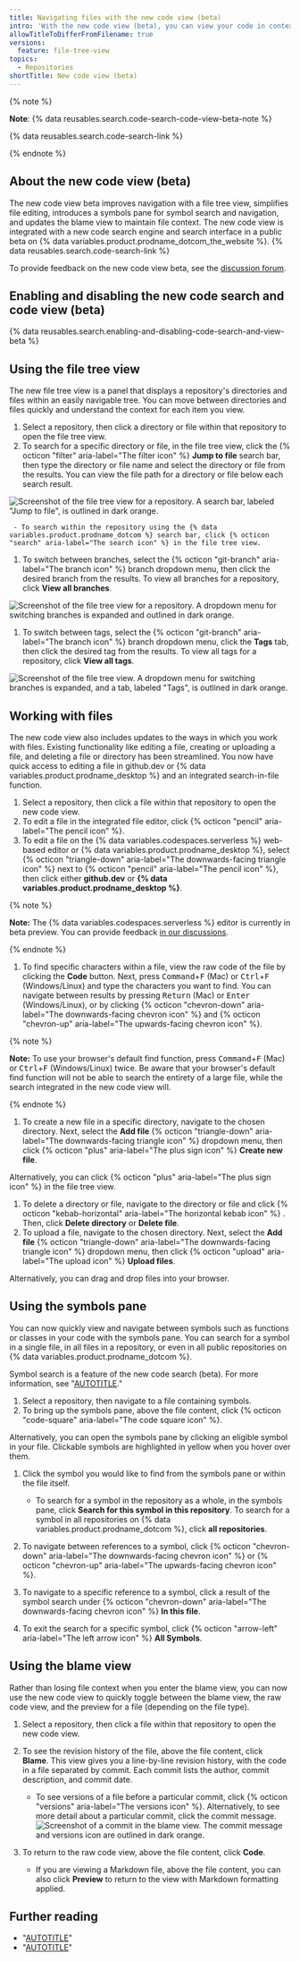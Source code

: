 ```yaml
---
title: Navigating files with the new code view (beta)
intro: 'With the new code view (beta), you can view your code in context with an easily navigable file tree and integrated symbol search.'
allowTitleToDifferFromFilename: true
versions:
  feature: file-tree-view
topics:
  - Repositories
shortTitle: New code view (beta)
---
```


{% note %}

**Note**: {% data reusables.search.code-search-code-view-beta-note %}

{% data reusables.search.code-search-link %}

{% endnote %}

## About the new code view (beta)
The new code view beta improves navigation with a file tree view, simplifies file editing, introduces a symbols pane for symbol search and navigation, and updates the blame view to maintain file context. The new code view is integrated with a new code search engine and search interface in a public beta on {% data variables.product.prodname_dotcom_the_website %}. {% data reusables.search.code-search-link %}

To provide feedback on the new code view beta, see the [discussion forum](https://github.com/orgs/community/discussions/categories/repositories).

## Enabling and disabling the new code search and code view (beta)

{% data reusables.search.enabling-and-disabling-code-search-and-view-beta %}

## Using the file tree view
The new file tree view is a panel that displays a repository's directories and files within an easily navigable tree. You can move between directories and files quickly and understand the context for each item you view.

1. Select a repository, then click a directory or file within that repository to open the file tree view.
1. To search for a specific directory or file, in the file tree view, click the {% octicon "filter" aria-label="The filter icon" %} **Jump to file** search bar, then type the directory or file name and select the directory or file from the results. You can view the file path for a directory or file below each search result.

  ![Screenshot of the file tree view for a repository. A search bar, labeled "Jump to file", is outlined in dark orange.](/assets/images/help/repository/file-tree-view-jump-to-file.png)

     - To search within the repository using the {% data variables.product.prodname_dotcom %} search bar, click {% octicon "search" aria-label="The search icon" %} in the file tree view.

1. To switch between branches, select the {% octicon "git-branch" aria-label="The branch icon" %} branch dropdown menu, then click the desired branch from the results. To view all branches for a repository, click **View all branches**.

  ![Screenshot of the file tree view for a repository. A dropdown menu for switching branches is expanded and outlined in dark orange.](/assets/images/help/repository/file-tree-view-branch-dropdown.png)

1. To switch between tags, select the {% octicon "git-branch" aria-label="The branch icon" %} branch dropdown menu, click the **Tags** tab, then click the desired tag from the results. To view all tags for a repository, click **View all tags**.

  ![Screenshot of the file tree view. A dropdown menu for switching branches is expanded, and a tab, labeled "Tags", is outlined in dark orange.](/assets/images/help/repository/file-tree-view-branch-dropdown-tags.png)

## Working with files
The new code view also includes updates to the ways in which you work with files. Existing functionality like editing a file, creating or uploading a file, and deleting a file or directory has been streamlined. You now have quick access to editing a file in github.dev or {% data variables.product.prodname_desktop %} and an integrated search-in-file function.

1. Select a repository, then click a file within that repository to open the new code view.
1. To edit a file in the integrated file editor, click {% octicon "pencil" aria-label="The pencil icon" %}.
1. To edit a file on the {% data variables.codespaces.serverless %} web-based editor or {% data variables.product.prodname_desktop %}, select {% octicon "triangle-down" aria-label="The downwards-facing triangle icon" %} next to {% octicon "pencil" aria-label="The pencil icon" %}, then click either **github.dev** or **{% data variables.product.prodname_desktop %}**.

  {% note %}

  **Note:** The {% data variables.codespaces.serverless %} editor is currently in beta preview. You can provide feedback [in our discussions](https://github.com/community/community/discussions/categories/general).

  {% endnote %}

1. To find specific characters within a file, view the raw code of the file by clicking the **Code** button. Next, press <kbd>Command</kbd>+<kbd>F</kbd> (Mac) or <kbd>Ctrl</kbd>+<kbd>F</kbd> (Windows/Linux) and type the characters you want to find. You can navigate between results by pressing <kbd>Return</kbd> (Mac) or <kbd>Enter</kbd> (Windows/Linux), or by clicking {% octicon "chevron-down" aria-label="The downwards-facing chevron icon" %} and {% octicon "chevron-up" aria-label="The upwards-facing chevron icon" %}.

  {% note %}

  **Note:** To use your browser's default find function, press <kbd>Command</kbd>+<kbd>F</kbd> (Mac) or <kbd>Ctrl</kbd>+<kbd>F</kbd> (Windows/Linux) twice. Be aware that your browser's default find function will not be able to search the entirety of a large file, while the search integrated in the new code view will.

  {% endnote %}

1. To create a new file in a specific directory, navigate to the chosen directory. Next, select the **Add file** {% octicon "triangle-down" aria-label="The downwards-facing triangle icon" %} dropdown menu, then click {% octicon "plus" aria-label="The plus sign icon" %} **Create new file**.

  Alternatively, you can click {% octicon "plus" aria-label="The plus sign icon" %} in the file tree view.
1. To delete a directory or file, navigate to the directory or file and click {% octicon "kebab-horizontal" aria-label="The horizontal kebab icon" %} . Then, click **Delete directory** or **Delete file**.
1. To upload a file, navigate to the chosen directory. Next, select the **Add file** {% octicon "triangle-down" aria-label="The downwards-facing triangle icon" %} dropdown menu, then click {% octicon "upload" aria-label="The upload icon" %} **Upload files**.

  Alternatively, you can drag and drop files into your browser.

## Using the symbols pane
You can now quickly view and navigate between symbols such as functions or classes in your code with the symbols pane. You can search for a symbol in a single file, in all files in a repository, or even in all public repositories on {% data variables.product.prodname_dotcom %}.

Symbol search is a feature of the new code search (beta). For more information, see "[AUTOTITLE](/search-github/github-code-search/understanding-github-code-search-syntax#symbol-qualifier)."

1. Select a repository, then navigate to a file containing symbols.
1. To bring up the symbols pane, above the file content, click {% octicon "code-square" aria-label="The code square icon" %}.

  Alternatively, you can open the symbols pane by clicking an eligible symbol in your file. Clickable symbols are highlighted in yellow when you hover over them.

1. Click the symbol you would like to find from the symbols pane or within the file itself.

   - To search for a symbol in the repository as a whole, in the symbols pane, click **Search for this symbol in this repository**. To search for a symbol in all repositories on {% data variables.product.prodname_dotcom %}, click **all repositories**.

1. To navigate between references to a symbol, click {% octicon "chevron-down" aria-label="The downwards-facing chevron icon" %} or {% octicon "chevron-up" aria-label="The upwards-facing chevron icon" %}.
1. To navigate to a specific reference to a symbol, click a result of the symbol search under {% octicon "chevron-down" aria-label="The downwards-facing chevron icon" %} **In this file**.
1. To exit the search for a specific symbol, click {% octicon "arrow-left" aria-label="The left arrow icon" %} **All Symbols**.

## Using the blame view
Rather than losing file context when you enter the blame view, you can now use the new code view to quickly toggle between the blame view, the raw code view, and the preview for a file (depending on the file type).

1. Select a repository, then click a file within that repository to open the new code view.
1. To see the revision history of the file, above the file content, click **Blame**. This view gives you a line-by-line revision history, with the code in a file separated by commit. Each commit lists the author, commit description, and commit date.
   - To see versions of a file before a particular commit, click {% octicon "versions" aria-label="The versions icon" %}. Alternatively, to see more detail about a particular commit, click the commit message.
      ![Screenshot of a commit in the blame view. The commit message and versions icon are outlined in dark orange.](/assets/images/help/repository/code-view-blame-commit-options.png)

1. To return to the raw code view, above the file content, click **Code**.
   - If you are viewing a Markdown file, above the file content, you can also click **Preview** to return to the view with Markdown formatting applied.

## Further reading

- "[AUTOTITLE](/repositories/working-with-files/managing-files/moving-a-file-to-a-new-location)"
- "[AUTOTITLE](/search-github/github-code-search/about-github-code-search)"
